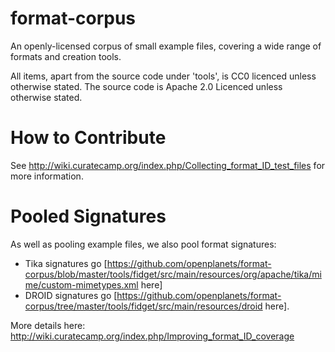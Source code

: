 format-corpus
=============

An openly-licensed corpus of small example files, covering a wide range of formats and creation tools.

All items, apart from the source code under 'tools', is CC0 licenced unless otherwise stated.  The source code is Apache 2.0 Licenced unless otherwise stated.


How to Contribute
=================

See http://wiki.curatecamp.org/index.php/Collecting_format_ID_test_files for more information.


Pooled Signatures
=================

As well as pooling example files, we also pool format signatures:

* Tika signatures go [https://github.com/openplanets/format-corpus/blob/master/tools/fidget/src/main/resources/org/apache/tika/mime/custom-mimetypes.xml here]
* DROID signatures go [https://github.com/openplanets/format-corpus/tree/master/tools/fidget/src/main/resources/droid here].

More details here: http://wiki.curatecamp.org/index.php/Improving_format_ID_coverage

